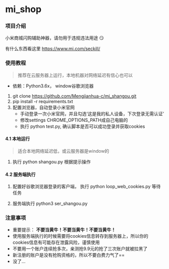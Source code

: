 # mi_shop

### 项目介绍

小米商城闪购辅助神器，请勿用于违规违法用途 :smirk:

有什么东西看这里 https://www.mi.com/seckill/

### 使用教程
> 推荐在云服务器上运行，本地机器对网络延迟有信心也可以

- 依赖：Python3.6x， window谷歌浏览器


1. git clone https://github.com/Mengjianhua-c/mi_shangou.git
2. pip install -r requirements.txt
3. 配置浏览器，自动登录小米官网
    - 手动登录一次小米官网，并且勾选‘这是我的私人设备，下次登录无需认证’
    - 修改settings CHROME_OPTIONS_PATH成自己电脑的
    - 执行 python test.py, 确认脚本是否可以成功登录并获取cookies
#### 4.1 本地运行
> 适合本地网络延迟低，或云服务器是window的
1. 执行 python shangou.py
根据提示操作

#### 4.2 服务端执行

1. 配置好谷歌浏览器登录的客户端， 执行 python loop_web_cookies.py 等待任务

2. 服务端执行 python3 ser_shangou.py



### 注意事项
- 重要提示： **不要当黄牛！不要当黄牛！不要当黄牛！**
- 使用服务端执行的时候需要将cookies信息转存到服务器上，所以你的cookies信息有可能存在泄露风险，谨慎使用
- 不要用一个账户连续抢多次，亲测抢9.9元的抢了三次账户就被拉黑了
- 新注册的账户是没有抢购资格的，所以不要白费力气了==
- 没了...

